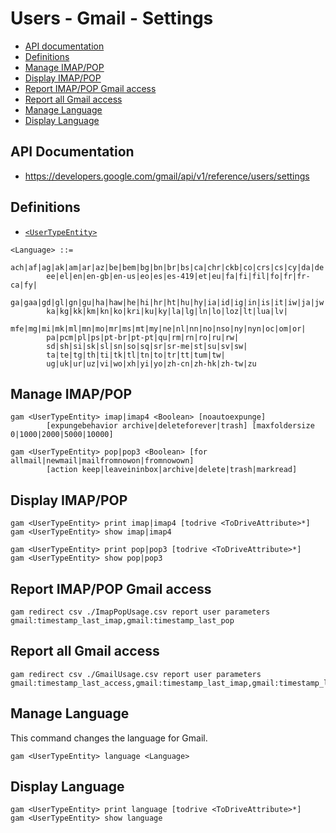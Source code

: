 # Users - Gmail - Settings
- [API documentation](#api-documentation)
- [Definitions](#definitions)
- [Manage IMAP/POP](#manage-imappop)
- [Display IMAP/POP](#display-imappop)
- [Report IMAP/POP Gmail access](#report-imappop-gmail-access)
- [Report all Gmail access](#report-all-gmail-access)
- [Manage Language](#manage-language)
- [Display Language](#display-language)

## API Documentation
* https://developers.google.com/gmail/api/v1/reference/users/settings

## Definitions
* [`<UserTypeEntity>`](Collections-of-Users)

```
<Language> ::=
        ach|af|ag|ak|am|ar|az|be|bem|bg|bn|br|bs|ca|chr|ckb|co|crs|cs|cy|da|de|
        ee|el|en|en-gb|en-us|eo|es|es-419|et|eu|fa|fi|fil|fo|fr|fr-ca|fy|
        ga|gaa|gd|gl|gn|gu|ha|haw|he|hi|hr|ht|hu|hy|ia|id|ig|in|is|it|iw|ja|jw|
        ka|kg|kk|km|kn|ko|kri|ku|ky|la|lg|ln|lo|loz|lt|lua|lv|
        mfe|mg|mi|mk|ml|mn|mo|mr|ms|mt|my|ne|nl|nn|no|nso|ny|nyn|oc|om|or|
        pa|pcm|pl|ps|pt-br|pt-pt|qu|rm|rn|ro|ru|rw|
        sd|sh|si|sk|sl|sn|so|sq|sr|sr-me|st|su|sv|sw|
        ta|te|tg|th|ti|tk|tl|tn|to|tr|tt|tum|tw|
        ug|uk|ur|uz|vi|wo|xh|yi|yo|zh-cn|zh-hk|zh-tw|zu
```
## Manage IMAP/POP
```
gam <UserTypeEntity> imap|imap4 <Boolean> [noautoexpunge]
        [expungebehavior archive|deleteforever|trash] [maxfoldersize 0|1000|2000|5000|10000]

gam <UserTypeEntity> pop|pop3 <Boolean> [for allmail|newmail|mailfromnowon|fromnowown]
        [action keep|leaveininbox|archive|delete|trash|markread]
```
## Display IMAP/POP
```
gam <UserTypeEntity> print imap|imap4 [todrive <ToDriveAttribute>*]
gam <UserTypeEntity> show imap|imap4

gam <UserTypeEntity> print pop|pop3 [todrive <ToDriveAttribute>*]
gam <UserTypeEntity> show pop|pop3
```

## Report IMAP/POP Gmail access
```
gam redirect csv ./ImapPopUsage.csv report user parameters gmail:timestamp_last_imap,gmail:timestamp_last_pop
```

## Report all Gmail access
```
gam redirect csv ./GmailUsage.csv report user parameters gmail:timestamp_last_access,gmail:timestamp_last_imap,gmail:timestamp_last_interaction,gmail:timestamp_last_pop,gmail:timestamp_last_webmail
```

## Manage Language
This command changes the language for Gmail.
```
gam <UserTypeEntity> language <Language>
```

## Display Language
```
gam <UserTypeEntity> print language [todrive <ToDriveAttribute>*]
gam <UserTypeEntity> show language
```
